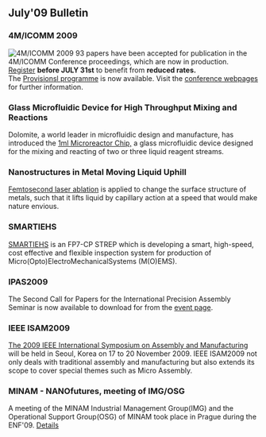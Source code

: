 ## July'09 Bulletin

<!--break-->
### 4M/ICOMM 2009


![4M/ICOMM 2009](/4m-association/assets/images/conf2008-twin-thumb.png)
93 papers have been accepted for publication in the 4M/ICOMM Conference proceedings, which are now in production.  
[Register](/4m-association/conference/2009/Registration_and_fees) <b>before JULY 31st</b> to benefit from <b>reduced rates.</b>  
The [Provisionsl programme](/4m-association/conference/2009/Programme) is now available. Visit the [conference webpages](/4m-association/conference/2009 "conference webpages") for further information.  

### Glass Microfluidic Device for High Throughput Mixing and Reactions

Dolomite, a world leader in microfluidic design and manufacture, has introduced the [1ml Microreactor Chip,](/4m-association/content/Glass-Microfluidic-Device-High-Throughput-Mixing-and-Reactions) a glass microfluidic device designed for the mixing and reacting of two or three liquid reagent streams.  

### Nanostructures in Metal Moving Liquid Uphill

[Femtosecond laser ablation](/4m-association/content/Nanostructures-Metal-Moving-Liquid-Uphill) is applied to change the surface structure of metals, such that it lifts liquid by capillary action at a speed that would make nature envious.  

### SMARTIEHS

[SMARTIEHS](/4m-association/content/SMARTIEHS) is an FP7-CP STREP which is developing a smart, high-speed, cost effective and flexible inspection system for production of Micro(Opto)ElectroMechanicalSystems (M(O)EMS).

### IPAS2009

The Second Call for Papers for the International Precision Assembly Seminar is now available to download for from the [event page](/4m-association/event/IPAS-2010).  
 
### IEEE ISAM2009

[The 2009 IEEE International Symposium on Assembly and Manufacturing](/4m-association/event/IEEE-ISAM2009) will be held in Seoul, Korea on 17 to 20 November 2009. IEEE ISAM2009 not only deals with traditional assembly and manufacturing but also extends its scope to cover special themes such as Micro Assembly.

### MINAM - NANOfutures, meeting of IMG/OSG

A meeting of the MINAM Industrial Management Group(IMG) and the Operational Support Group(OSG) of MINAM took place in Prague during the ENF'09. [Details](/4m-association/content/MINAM-Nanofutures-meeting-IMGOSG-Prague)